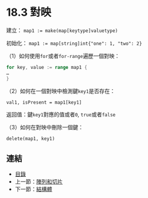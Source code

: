 # 18.3 對映

建立：    `map1 := make(map[keytype]valuetype)`

初始化：   `map1 := map[string]int{"one": 1, "two": 2}`

（1）如何使用`for`或者`for-range`遍歷一個對映：

```go
for key, value := range map1 {
…
}
```

（2）如何在一個對映中檢測鍵`key1`是否存在：

`val1, isPresent = map1[key1]`

返回值：鍵`key1`對應的值或者`0`, `true`或者`false`
    
（3）如何在對映中刪除一個鍵：

`delete(map1, key1)`

## 連結

- [目錄](directory.md)
- 上一節：[陣列和切片](18.2.md)
- 下一節：[結構體](18.4.md)